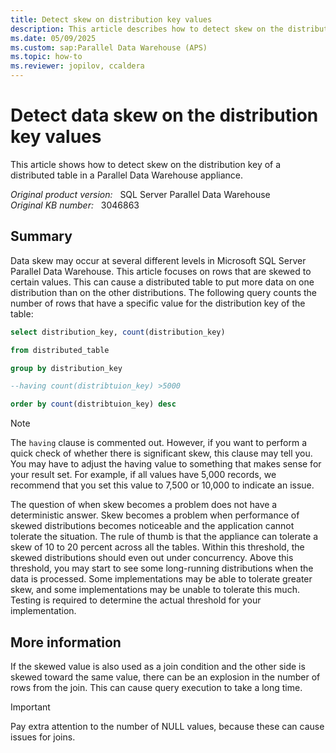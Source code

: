 ```yaml
---
title: Detect skew on distribution key values
description: This article describes how to detect skew on the distribution key of a distributed table in a Parallel Data Warehouse appliance.
ms.date: 05/09/2025
ms.custom: sap:Parallel Data Warehouse (APS)
ms.topic: how-to
ms.reviewer: jopilov, ccaldera
---
```

# Detect data skew on the distribution key values

This article shows how to detect skew on the distribution key of a distributed table in a Parallel Data Warehouse appliance.

_Original product version:_ &nbsp; SQL Server Parallel Data Warehouse  
_Original KB number:_ &nbsp; 3046863

## Summary

Data skew may occur at several different levels in Microsoft SQL Server Parallel Data Warehouse. This article focuses on rows that are skewed to certain values. This can cause a distributed table to put more data on one distribution than on the other distributions. The following query counts the number of rows that have a specific value for the distribution key of the table:

```sql
select distribution_key, count(distribution_key)

from distributed_table

group by distribution_key

--having count(distribtuion_key) >5000

order by count(distribtuion_key) desc
```

> [!NOTE]
> The `having` clause is commented out. However, if you want to perform a quick check of whether there is significant skew, this clause may tell you. You may have to adjust the having value to something that makes sense for your result set. For example, if all values have 5,000 records, we recommend that you set this value to 7,500 or 10,000 to indicate an issue.

The question of when skew becomes a problem does not have a deterministic answer. Skew becomes a problem when performance of skewed distributions becomes noticeable and the application cannot tolerate the situation. The rule of thumb is that the appliance can tolerate a skew of 10 to 20 percent across all the tables. Within this threshold, the skewed distributions should even out under concurrency. Above this threshold, you may start to see some long-running distributions when the data is processed. Some implementations may be able to tolerate greater skew, and some implementations may be unable to tolerate this much. Testing is required to determine the actual threshold for your implementation.

## More information

If the skewed value is also used as a join condition and the other side is skewed toward the same value, there can be an explosion in the number of rows from the join. This can cause query execution to take a long time.

> [!IMPORTANT]
> Pay extra attention to the number of NULL values, because these can cause issues for joins.
